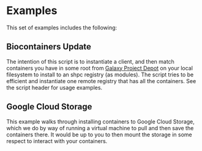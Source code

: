 # Examples

This set of examples includes the following:

## Biocontainers Update

The intention of this script is to instantiate a client, and then match
containers you have in some root from [Galaxy Project Depot](https://depot.galaxyproject.org/singularity/)
on your local filesystem to install to an shpc registry (as modules). The script
tries to be efficient and instantiate one remote registry that has all the containers.
See the script header for usage examples.

## Google Cloud Storage

This example walks through installing containers to Google Cloud Storage,
which we do by way of running a virtual machine to pull and then save
the containers there. It would be up to you to then mount the storage in
some respect to interact with your containers.
